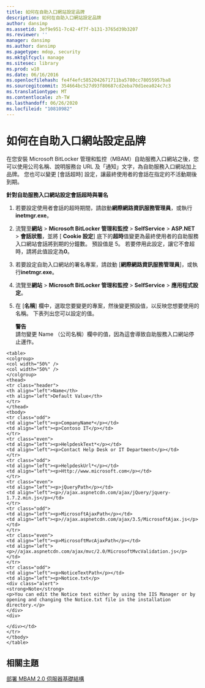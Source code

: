 ```yaml
---
title: 如何在自助入口網站設定品牌
description: 如何在自助入口網站設定品牌
author: dansimp
ms.assetid: 3ef9e951-7c42-4f7f-b131-3765d39b3207
ms.reviewer: ''
manager: dansimp
ms.author: dansimp
ms.pagetype: mdop, security
ms.mktglfcycl: manage
ms.sitesec: library
ms.prod: w10
ms.date: 06/16/2016
ms.openlocfilehash: fe4f4efc5852042671711ba5780cc78055957ba8
ms.sourcegitcommit: 354664bc527d93f80687cd2eba70d1eea024c7c3
ms.translationtype: MT
ms.contentlocale: zh-TW
ms.lasthandoff: 06/26/2020
ms.locfileid: "10810982"
---
```

# 如何在自助入口網站設定品牌


在您安裝 Microsoft BitLocker 管理和監控（MBAM）自助服務入口網站之後，您可以使用公司名稱、說明服務台 URL 及「通知」文字，為自助服務入口網站加上品牌。 您也可以變更 [會話超時] 設定，讓最終使用者的會話在指定的不活動期後到期。

**針對自助服務入口網站設定會話超時與署名**

1.  若要設定使用者會話的超時期間，請啟動**網際網路資訊服務管理員**，或執行**inetmgr.exe**。

2.  流覽至**網站** &gt; **Microsoft BitLocker 管理和監控** &gt; **SelfService** &gt; **ASP.NET** &gt; **會話狀態**，並將 [ **Cookie 設定**] 底下的**超時**值變更為最終使用者的自助服務入口網站會話將到期的分鐘數。 預設值是 5。 若要停用此設定，讓它不會超時，請將此值設定為**0**。

3.  若要設定自助入口網站的署名專案，請啟動 [**網際網路資訊服務管理員**]，或執行**inetmgr.exe**。

4.  流覽至**網站** &gt; **Microsoft BitLocker 管理和監控** &gt; **SelfService** &gt; **應用程式設定**。

5.  在 [**名稱**] 欄中，選取您要變更的專案，然後變更預設值，以反映您想要使用的名稱。 下表列出您可以設定的值。

    **警告**  
    請勿變更 Name （公司名稱）欄中的值，因為這會導致自助服務入口網站停止運作。



~~~
<table>
<colgroup>
<col width="50%" />
<col width="50%" />
</colgroup>
<thead>
<tr class="header">
<th align="left">Name</th>
<th align="left">Default Value</th>
</tr>
</thead>
<tbody>
<tr class="odd">
<td align="left"><p>CompanyName*</p></td>
<td align="left"><p>Contoso IT</p></td>
</tr>
<tr class="even">
<td align="left"><p>HelpdeskText*</p></td>
<td align="left"><p>Contact Help Desk or IT Department</p></td>
</tr>
<tr class="odd">
<td align="left"><p>HelpdeskUrl*</p></td>
<td align="left"><p>Http://www.microsoft.com</p></td>
</tr>
<tr class="even">
<td align="left"><p>jQueryPath</p></td>
<td align="left"><p>//ajax.aspnetcdn.com/ajax/jQuery/jquery-1.7.2.min.js</p></td>
</tr>
<tr class="odd">
<td align="left"><p>MicrosoftAjaxPath</p></td>
<td align="left"><p>//ajax.aspnetcdn.com/ajax/3.5/MicrosoftAjax.js</p></td>
</tr>
<tr class="even">
<td align="left"><p>MicrosoftMvcAjaxPath</p></td>
<td align="left"><p>//ajax.aspnetcdn.com/ajax/mvc/2.0/MicrosoftMvcValidation.js</p></td>
</tr>
<tr class="odd">
<td align="left"><p>NoticeTextPath</p></td>
<td align="left"><p>Notice.txt</p>
<div class="alert">
<strong>Note</strong>  
<p>You can edit the Notice text either by using the IIS Manager or by opening and changing the Notice.txt file in the installation directory.</p>
</div>
<div>

</div></td>
</tr>
</tbody>
</table>
~~~



## 相關主題


[部署 MBAM 2.0 伺服器基礎結構](deploying-the-mbam-20-server-infrastructure-mbam-2.md)









